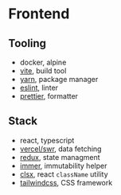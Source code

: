 # Frontend

## Tooling

- docker, alpine
- [vite](https://vite.dev/), build tool
- [yarn](https://yarnpkg.com/), package manager
- [eslint](https://eslint.org/), linter
- [prettier](https://prettier.io/), formatter

## Stack

- react, typescript
- [vercel/swr](https://swr.vercel.app/), data fetching
- [redux](https://redux.js.org/), state managment
- [immer](https://immerjs.github.io/immer/), immutability helper
- [clsx](https://github.com/lukeed/clsx), react `className` utility
- [tailwindcss](https://tailwindcss.com/), CSS framework
